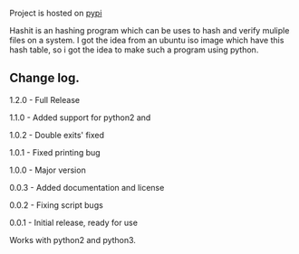 Project is hosted on [pypi](https://pypi.org/project/hashit/)

Hashit is an hashing program which can be uses to hash and verify muliple files on a system.
I got the idea from an ubuntu iso image which have this hash table, so i got the idea to make
such a program using python.


## Change log.

1.2.0 - Full Release

1.1.0 - Added support for python2 and 

1.0.2 - Double exits' fixed

1.0.1 - Fixed printing bug

1.0.0 - Major version

0.0.3 - Added documentation and license

0.0.2 - Fixing script bugs

0.0.1 - Initial release, ready for use

Works with python2 and python3.
